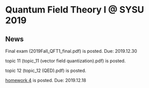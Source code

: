 # Quantum Field Theory I @ SYSU 2019

## News

Final exam (2019Fall_QFT1_final.pdf) is posted. Due: 2019.12.30

topic 11 (topic_11 (vector field quantization).pdf) is posted. 

topic 12 (topic_12 (QED).pdf) is posted. 

[homework 4](2019Fall_QFT1_hw_4.pdf) is posted. Due: 2019.12.18

